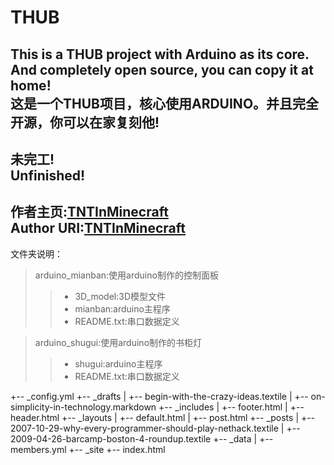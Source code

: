 # THUB
This is a THUB project with Arduino as its core. And completely open source, you can copy it at home!  
这是一个THUB项目，核心使用ARDUINO。并且完全开源，你可以在家复刻他!
---
未完工!  
Unfinished!  
---
作者主页:[TNTInMinecraft](http://www.tntinminecraft.tech/)  
Author URI:[TNTInMinecraft](http://www.tntinminecraft.tech/)
---
文件夹说明：  
> arduino_mianban:使用arduino制作的控制面板  
> > - 3D_model:3D模型文件 
> > - mianban:arduino主程序  
> > - README.txt:串口数据定义

> arduino_shugui:使用arduino制作的书柜灯  
> > - shugui:arduino主程序  
> > - README.txt:串口数据定义

+-- _config.yml
+-- _drafts
|   +-- begin-with-the-crazy-ideas.textile
|   +-- on-simplicity-in-technology.markdown
+-- _includes
|   +-- footer.html
|   +-- header.html
+-- _layouts
|   +-- default.html
|   +-- post.html
+-- _posts
|   +-- 2007-10-29-why-every-programmer-should-play-nethack.textile
|   +-- 2009-04-26-barcamp-boston-4-roundup.textile
+-- _data
|   +-- members.yml
+-- _site
+-- index.html

